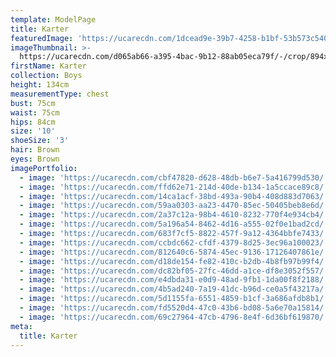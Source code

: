 ```yaml
---
template: ModelPage
title: Karter
featuredImage: 'https://ucarecdn.com/1dcead9e-39b7-4258-b1bf-53b573c54022/'
imageThumbnail: >-
  https://ucarecdn.com/d065ab66-a395-4bac-9b12-88ab05eca79f/-/crop/894x1080/344,0/-/preview/
firstName: Karter
collection: Boys
height: 134cm
measurementType: chest
bust: 75cm
waist: 75cm
hips: 84cm
size: '10'
shoeSize: '3'
hair: Brown
eyes: Brown
imagePortfolio:
  - image: 'https://ucarecdn.com/cbf47820-d628-48db-b6e7-5a416799d530/'
  - image: 'https://ucarecdn.com/ffd62e71-214d-40de-b134-1a5ccace89c8/'
  - image: 'https://ucarecdn.com/14ca1acf-38bd-493a-90b4-408d883d7063/'
  - image: 'https://ucarecdn.com/59aa0303-aa23-4470-85ec-50405beb8e6d/'
  - image: 'https://ucarecdn.com/2a37c12a-98b4-4610-8232-770f4e934cb4/'
  - image: 'https://ucarecdn.com/5a196a54-8462-4d16-a555-02f0e1bad2cd/'
  - image: 'https://ucarecdn.com/683f7cf5-8822-457f-9a12-4364bbfe7433/'
  - image: 'https://ucarecdn.com/ccbdc662-cfdf-4379-8d25-3ec96a100023/'
  - image: 'https://ucarecdn.com/812640c6-5874-45ec-9136-17126407861e/'
  - image: 'https://ucarecdn.com/d18de154-fe82-410c-b2db-4b8fb97b99f4/'
  - image: 'https://ucarecdn.com/dc82bf05-27fc-46dd-a1ce-df8e3052f557/'
  - image: 'https://ucarecdn.com/e4dbda31-e0d9-48ad-9fb1-1da00f8f2188/'
  - image: 'https://ucarecdn.com/4b5ad240-7a19-41dc-b96d-ce0a5f43217a/'
  - image: 'https://ucarecdn.com/5d1155fa-6551-4859-b1cf-3a686afdb8b1/'
  - image: 'https://ucarecdn.com/fd5520d4-47c0-43b6-bd08-5a6e70a15814/'
  - image: 'https://ucarecdn.com/69c27964-47cb-4796-8e4f-6d36bf619870/'
meta:
  title: Karter
---
```


